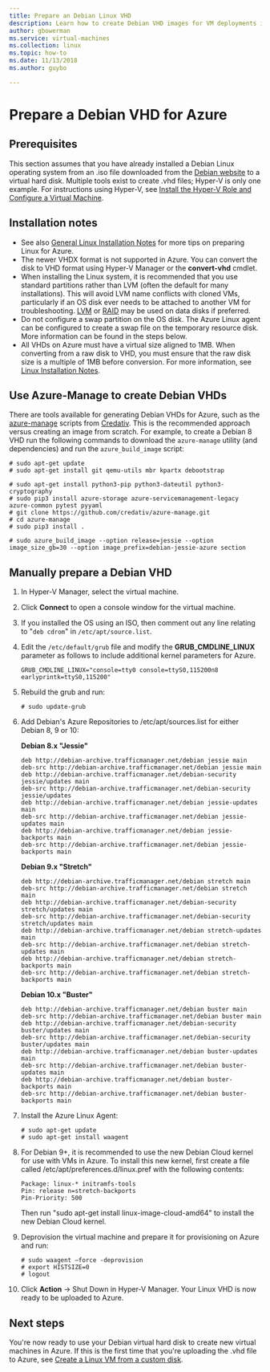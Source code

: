 ```yaml
---
title: Prepare an Debian Linux VHD 
description: Learn how to create Debian VHD images for VM deployments in Azure.
author: gbowerman
ms.service: virtual-machines
ms.collection: linux
ms.topic: how-to
ms.date: 11/13/2018
ms.author: guybo

---
```

# Prepare a Debian VHD for Azure
## Prerequisites
This section assumes that you have already installed a Debian Linux operating system from an .iso file downloaded from the [Debian website](https://www.debian.org/distrib/) to a virtual hard disk. Multiple tools exist to create .vhd files; Hyper-V is only one example. For instructions using Hyper-V, see [Install the Hyper-V Role and Configure a Virtual Machine](/previous-versions/windows/it-pro/windows-server-2012-R2-and-2012/hh846766(v=ws.11)).

## Installation notes
* See also [General Linux Installation Notes](create-upload-generic.md#general-linux-installation-notes) for more tips on preparing Linux for Azure.
* The newer VHDX format is not supported in Azure. You can convert the disk to VHD format using Hyper-V Manager or the **convert-vhd** cmdlet.
* When installing the Linux system, it is recommended that you use standard partitions rather than LVM (often the default for many installations). This will avoid LVM name conflicts with cloned VMs, particularly if an OS disk ever needs to be attached to another VM for troubleshooting. [LVM](/previous-versions/azure/virtual-machines/linux/configure-lvm) or [RAID](/previous-versions/azure/virtual-machines/linux/configure-raid) may be used on data disks if preferred.
* Do not configure a swap partition on the OS disk. The Azure Linux agent can be configured to create a swap file on the temporary resource disk. More information can be found in the steps below.
* All VHDs on Azure must have a virtual size aligned to 1MB. When converting from a raw disk to VHD, you must ensure that the raw disk size is a multiple of 1MB before conversion. For more information, see [Linux Installation Notes](create-upload-generic.md#general-linux-installation-notes).

## Use Azure-Manage to create Debian VHDs
There are tools available for generating Debian VHDs for Azure, such as the [azure-manage](https://github.com/credativ/azure-manage) scripts from [Credativ](https://www.credativ.com/). This is the recommended approach versus creating an image from scratch. For example, to create a Debian 8 VHD run the following commands to download the `azure-manage` utility (and dependencies) and run the `azure_build_image` script:

```console
# sudo apt-get update
# sudo apt-get install git qemu-utils mbr kpartx debootstrap

# sudo apt-get install python3-pip python3-dateutil python3-cryptography
# sudo pip3 install azure-storage azure-servicemanagement-legacy azure-common pytest pyyaml
# git clone https://github.com/credativ/azure-manage.git
# cd azure-manage
# sudo pip3 install .

# sudo azure_build_image --option release=jessie --option image_size_gb=30 --option image_prefix=debian-jessie-azure section
```


## Manually prepare a Debian VHD
1. In Hyper-V Manager, select the virtual machine.
2. Click **Connect** to open a console window for the virtual machine.
3. If you installed the OS using an ISO, then comment out any line relating to "`deb cdrom`" in `/etc/apt/source.list`.

4. Edit the `/etc/default/grub` file and modify the **GRUB_CMDLINE_LINUX** parameter as follows to include additional kernel parameters for Azure.

    ```config-grub
    GRUB_CMDLINE_LINUX="console=tty0 console=ttyS0,115200n8 earlyprintk=ttyS0,115200"
    ```

5. Rebuild the grub and run:

    ```console
    # sudo update-grub
    ```

6. Add Debian's Azure Repositories to /etc/apt/sources.list for either Debian 8, 9 or 10:

    **Debian 8.x "Jessie"**

    ```config-grub
    deb http://debian-archive.trafficmanager.net/debian jessie main
    deb-src http://debian-archive.trafficmanager.net/debian jessie main
    deb http://debian-archive.trafficmanager.net/debian-security jessie/updates main
    deb-src http://debian-archive.trafficmanager.net/debian-security jessie/updates
    deb http://debian-archive.trafficmanager.net/debian jessie-updates main
    deb-src http://debian-archive.trafficmanager.net/debian jessie-updates main
    deb http://debian-archive.trafficmanager.net/debian jessie-backports main
    deb-src http://debian-archive.trafficmanager.net/debian jessie-backports main
    ```

    **Debian 9.x "Stretch"**

    ```config-grub
    deb http://debian-archive.trafficmanager.net/debian stretch main
    deb-src http://debian-archive.trafficmanager.net/debian stretch main
    deb http://debian-archive.trafficmanager.net/debian-security stretch/updates main
    deb-src http://debian-archive.trafficmanager.net/debian-security stretch/updates main
    deb http://debian-archive.trafficmanager.net/debian stretch-updates main
    deb-src http://debian-archive.trafficmanager.net/debian stretch-updates main
    deb http://debian-archive.trafficmanager.net/debian stretch-backports main
    deb-src http://debian-archive.trafficmanager.net/debian stretch-backports main
    ```
    
    **Debian 10.x "Buster"**
    ```config-grub
    deb http://debian-archive.trafficmanager.net/debian buster main
    deb-src http://debian-archive.trafficmanager.net/debian buster main
    deb http://debian-archive.trafficmanager.net/debian-security buster/updates main
    deb-src http://debian-archive.trafficmanager.net/debian-security buster/updates main
    deb http://debian-archive.trafficmanager.net/debian buster-updates main
    deb-src http://debian-archive.trafficmanager.net/debian buster-updates main
    deb http://debian-archive.trafficmanager.net/debian buster-backports main
    deb-src http://debian-archive.trafficmanager.net/debian buster-backports main
    ```

7. Install the Azure Linux Agent:

    ```console
    # sudo apt-get update
    # sudo apt-get install waagent
    ```

8. For Debian 9+, it is recommended to use the new Debian Cloud kernel for use with VMs in Azure. To install this new kernel, first create a file called /etc/apt/preferences.d/linux.pref with the following contents:

    ```config-pref
    Package: linux-* initramfs-tools
    Pin: release n=stretch-backports
    Pin-Priority: 500
    ```

    Then run "sudo apt-get install linux-image-cloud-amd64" to install the new Debian Cloud kernel.

9. Deprovision the virtual machine and prepare it for provisioning on Azure and run:

    ```console
    # sudo waagent –force -deprovision
    # export HISTSIZE=0
    # logout
    ```

10. Click **Action** -> Shut Down in Hyper-V Manager. Your Linux VHD is now ready to be uploaded to Azure.

## Next steps
You're now ready to use your Debian virtual hard disk to create new virtual machines in Azure. If this is the first time that you're uploading the .vhd file to Azure, see [Create a Linux VM from a custom disk](upload-vhd.md#option-1-upload-a-vhd).
